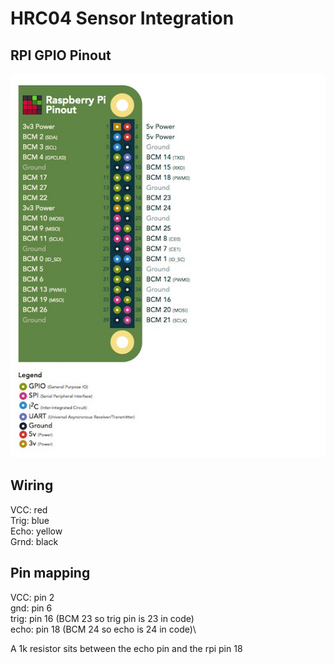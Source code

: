 # HRC04 Sensor Integration

## RPI GPIO Pinout
![pinout](pinout.png)

## Wiring
VCC: red \
Trig: blue\
Echo: yellow\
Grnd: black

## Pin mapping
VCC: pin 2\
gnd: pin 6\
trig: pin 16 (BCM 23 so trig pin is 23 in code)\
echo: pin 18 (BCM 24 so echo is 24 in code)\

A 1k resistor sits between the echo pin and the rpi pin 18


